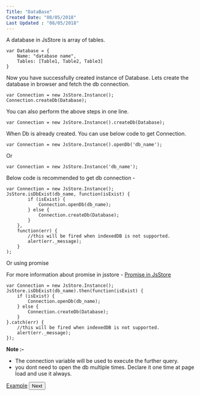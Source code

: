 ```yaml
---
Title: "DataBase"
Created Date: "08/05/2018"
Last Updated : "08/05/2018"
---
```


A database in JsStore is array of tables.

```
var Database = {
    Name: "database name",
    Tables: [Table1, Table2, Table3]
}
```

Now you have successfully created instance of Database. Lets create the database in browser and fetch the db connection.

```
var Connection = new JsStore.Instance();
Connection.createDb(Database);
```

You can also perform the above steps in one line.

```
var Connection = new JsStore.Instance().createDb(Database);
```

When Db is already created. You can use below code to get Connection.

```
var Connection = new JsStore.Instance().openDb('db_name');
```

Or

```
var Connection = new JsStore.Instance('db_name');
```  

Below code is recommended to get db connection -

```
var Connection = new JsStore.Instance();
JsStore.isDbExist(db_name, function(isExist) {
        if (isExist) {
            Connection.openDb(db_name);
        } else {
            Connection.createDb(Database);
        }
    },
    function(err) {
        //this will be fired when indexedDB is not supported.
        alert(err._message);
    }
);
```

Or using promise

For more information about promise in jsstore - [Promise in JsStore](#)

```
var Connection = new JsStore.Instance();
JsStore.isDbExist(db_name).then(function(isExist) {
    if (isExist) {
        Connection.openDb(db_name);
    } else {
        Connection.createDb(Database);
    }
}.catch(err) {
    //this will be fired when indexedDB is not supported.
    alert(err._message);
});
```

**Note :-**  

*   The connection variable will be used to execute the further query.
*   you dont need to open the db multiple times. Declare it one time at page load and use it always.

<p class="margin-top-40px center-align">
      <a class="btn info" target="_blank" href="/example/create_db">Example</a>
      <button class="btn info btnNext">Next</button>
</p>
